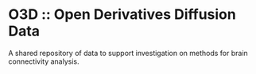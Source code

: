 # O3D :: Open Derivatives Diffusion Data
A shared repository of data to support investigation on methods for brain connectivity analysis.
